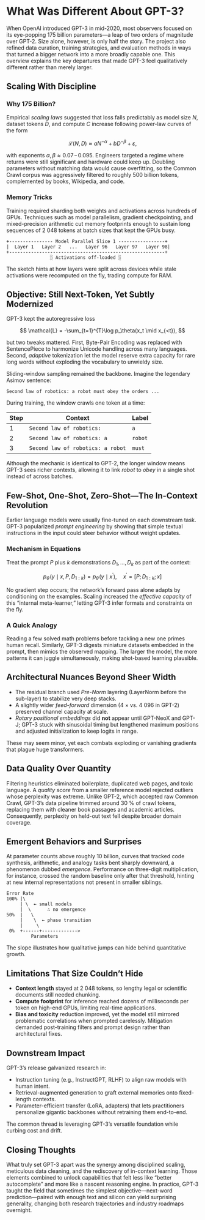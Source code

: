# What Was Different About GPT-3?

When OpenAI introduced GPT-3 in mid-2020, most observers focused on its eye-popping 175 billion parameters—a leap of two orders of magnitude over GPT-2. Size alone, however, is only half the story. The project also refined data curation, training strategies, and evaluation methods in ways that turned a bigger network into a more broadly capable one. This overview explains the key departures that made GPT-3 feel qualitatively different rather than merely larger.

## Scaling With Discipline

### Why 175 Billion?

Empirical *scaling laws* suggested that loss falls predictably as model size $N$, dataset tokens $D$, and compute $C$ increase following power-law curves of the form

$$
\mathcal{L}(N,D) \approx a N^{-\alpha} + b D^{-\beta} + \varepsilon,
$$

with exponents $\alpha,\beta \approx 0.07\!-\!0.095$. Engineers targeted a regime where returns were still significant and hardware could keep up. Doubling parameters without matching data would cause overfitting, so the Common Crawl corpus was aggressively filtered to roughly 500 billion tokens, complemented by books, Wikipedia, and code.

### Memory Tricks

Training required sharding both weights and activations across hundreds of GPUs. Techniques such as model parallelism, gradient checkpointing, and mixed-precision arithmetic cut memory footprints enough to sustain long sequences of 2 048 tokens at batch sizes that kept the GPUs busy.

```
+---------------- Model Parallel Slice 1 -----------------+
|  Layer 1   Layer 2   ...   Layer 96   Layer 97   Layer 98|
+---------------------------------------------------------+
                ░ Activations off-loaded ░
```

The sketch hints at how layers were split across devices while stale activations were recomputed on the fly, trading compute for RAM.

## Objective: Still Next-Token, Yet Subtly Modernized

GPT-3 kept the autoregressive loss

$$
\mathcal{L} = -\sum_{t=1}^{T}\log p_\theta(x_t \mid x_{<t}),
$$

but two tweaks mattered. First, Byte-Pair Encoding was replaced with SentencePiece to harmonize Unicode handling across many languages. Second, *adaptive* tokenization let the model reserve extra capacity for rare long words without exploding the vocabulary to unwieldy size.

Sliding-window sampling remained the backbone. Imagine the legendary Asimov sentence:

```
Second law of robotics: a robot must obey the orders ...
```

During training, the window crawls one token at a time:

| Step | Context                           | Label   |
| ---- | --------------------------------- | ------- |
| 1    | `Second law of robotics:`         | `a`     |
| 2    | `Second law of robotics: a`       | `robot` |
| 3    | `Second law of robotics: a robot` | `must`  |

Although the mechanic is identical to GPT-2, the longer window means GPT-3 sees richer contexts, allowing it to link *robot* to *obey* in a single shot instead of across batches.

## Few-Shot, One-Shot, Zero-Shot—The In-Context Revolution

Earlier language models were usually fine-tuned on each downstream task. GPT-3 popularized *prompt engineering* by showing that simple textual instructions in the input could steer behavior without weight updates.

### Mechanism in Equations

Treat the prompt $P$ plus $k$ demonstrations $D_1,\dots,D_k$ as part of the context:

$$
p_\theta\!\bigl(y \mid x, P, D_{1:k}\bigr) = p_\theta\!\bigl(y \mid x^{\prime}\bigr), \quad
x^{\prime} = [P;D_{1:k};x]
$$

No gradient step occurs; the network’s forward pass alone adapts by conditioning on the examples. Scaling increased the *effective capacity* of this “internal meta-learner,” letting GPT-3 infer formats and constraints on the fly.

### A Quick Analogy

Reading a few solved math problems before tackling a new one primes human recall. Similarly, GPT-3 digests miniature datasets embedded in the prompt, then mimics the observed mapping. The larger the model, the more patterns it can juggle simultaneously, making shot-based learning plausible.

## Architectural Nuances Beyond Sheer Width

* The residual branch used *Pre-Norm* layering (LayerNorm before the sub-layer) to stabilize very deep stacks.
* A slightly wider *feed-forward* dimension (4 × vs. 4 096 in GPT-2) preserved channel capacity at scale.
* *Rotary positional embeddings* did **not** appear until GPT-NeoX and GPT-J; GPT-3 stuck with sinusoidal timing but lengthened maximum positions and adjusted initialization to keep logits in range.

These may seem minor, yet each combats exploding or vanishing gradients that plague huge transformers.

## Data Quality Over Quantity

Filtering heuristics eliminated boilerplate, duplicated web pages, and toxic language. A *quality score* from a smaller reference model rejected outliers whose perplexity was extreme. Unlike GPT-2, which accepted raw Common Crawl, GPT-3’s data pipeline trimmed around 30 % of crawl tokens, replacing them with cleaner book passages and academic articles. Consequently, perplexity on held-out text fell despite broader domain coverage.

## Emergent Behaviors and Surprises

At parameter counts above roughly 10 billion, curves that tracked code synthesis, arithmetic, and analogy tasks bent sharply downward, a phenomenon dubbed *emergence*. Performance on three-digit multiplication, for instance, crossed the random baseline only after that threshold, hinting at new internal representations not present in smaller siblings.

```
Error Rate
100% |\
     | \  ← small models
     |  \      ∴ no emergence
50%  |   \
     |    \  ← phase transition
     |     \
 0%  +------+------------->
         Parameters
```

The slope illustrates how qualitative jumps can hide behind quantitative growth.

## Limitations That Size Couldn’t Hide

* **Context length** stayed at 2 048 tokens, so lengthy legal or scientific documents still needed chunking.
* **Compute footprint** for inference reached dozens of milliseconds per token on high-end GPUs, limiting real-time applications.
* **Bias and toxicity** reduction improved, yet the model still mirrored problematic correlations when prompted carelessly. Mitigation demanded post-training filters and prompt design rather than architectural fixes.

## Downstream Impact

GPT-3’s release galvanized research in:

* Instruction tuning (e.g., InstructGPT, RLHF) to align raw models with human intent.
* Retrieval-augmented generation to graft external memories onto fixed-length contexts.
* Parameter-efficient transfer (LoRA, adapters) that lets practitioners personalize gigantic backbones without retraining them end-to-end.

The common thread is leveraging GPT-3’s versatile foundation while curbing cost and drift.

## Closing Thoughts

What truly set GPT-3 apart was the synergy among disciplined scaling, meticulous data cleaning, and the rediscovery of in-context learning. Those elements combined to unlock capabilities that felt less like “better autocomplete” and more like a nascent reasoning engine. In practice, GPT-3 taught the field that sometimes the simplest objective—next-word prediction—paired with enough text and silicon can yield surprising generality, changing both research trajectories and industry roadmaps overnight.
